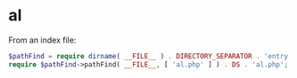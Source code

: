 # al

From an index file:

```php
$pathFind = require dirname( __FILE__ ) . DIRECTORY_SEPARATOR . 'entry.php';
require $pathFind->pathFind( __FILE__, [ 'al.php' ] ) . DS . 'al.php';
```
